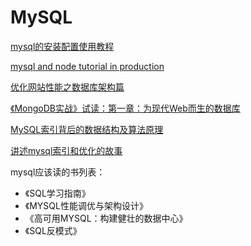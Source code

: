 # MySQL

[mysql的安装配置使用教程](http://www.cnblogs.com/mr-wid/archive/2013/05/09/3068229.html)

[mysql and node tutorial in production](http://codeforgeek.com/2015/01/nodejs-mysql-tutorial/)

[优化网站性能之数据库架构篇](http://www.lovelucy.info/website-database-optimization.html)

[《MongoDB实战》试读：第一章：为现代Web而生的数据库](http://book.douban.com/reading/21674153/)

[MySQL索引背后的数据结构及算法原理](http://blog.codinglabs.org/articles/theory-of-mysql-index.html)

[讲述mysql索引和优化的故事](http://database.51cto.com/art/201107/278040.htm)

mysql应该读的书列表：
* 《SQL学习指南》
* 《MYSQL性能调优与架构设计》
* 《高可用MYSQL：构建健壮的数据中心》
* 《SQL反模式》